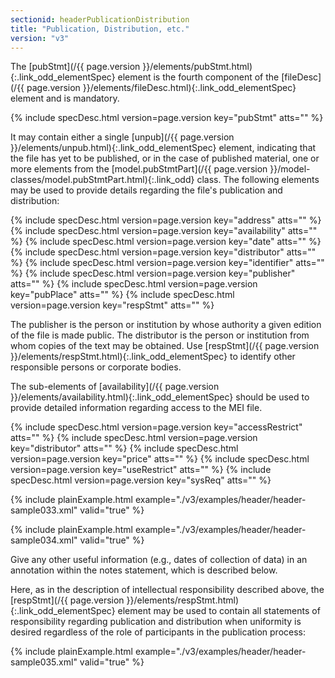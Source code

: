```yaml
---
sectionid: headerPublicationDistribution
title: "Publication, Distribution, etc."
version: "v3"
---
```




The [pubStmt](/{{ page.version }}/elements/pubStmt.html){:.link_odd_elementSpec} element is the fourth component of the [fileDesc](/{{ page.version }}/elements/fileDesc.html){:.link_odd_elementSpec} element and is mandatory.



{% include specDesc.html version=page.version key="pubStmt" atts="" %}



It may contain either a single [unpub](/{{ page.version }}/elements/unpub.html){:.link_odd_elementSpec} element, indicating that the
file has yet to be published, or in the case of published material, one or more elements
from the [model.pubStmtPart](/{{ page.version }}/model-classes/model.pubStmtPart.html){:.link_odd} class. The following elements may be
used to provide details regarding the file's publication and distribution:



{% include specDesc.html version=page.version key="address" atts="" %}
{% include specDesc.html version=page.version key="availability" atts="" %}
{% include specDesc.html version=page.version key="date" atts="" %}
{% include specDesc.html version=page.version key="distributor" atts="" %}
{% include specDesc.html version=page.version key="identifier" atts="" %}
{% include specDesc.html version=page.version key="publisher" atts="" %}
{% include specDesc.html version=page.version key="pubPlace" atts="" %}
{% include specDesc.html version=page.version key="respStmt" atts="" %}



The publisher is the person or institution by whose authority a given edition of the
file
is made public. The distributor is the person or institution from whom copies of the
text
may be obtained. Use [respStmt](/{{ page.version }}/elements/respStmt.html){:.link_odd_elementSpec} to identify other responsible persons or
corporate bodies.

The sub-elements of [availability](/{{ page.version }}/elements/availability.html){:.link_odd_elementSpec} should be used to provide detailed
information regarding access to the MEI file.



{% include specDesc.html version=page.version key="accessRestrict" atts="" %}
{% include specDesc.html version=page.version key="distributor" atts="" %}
{% include specDesc.html version=page.version key="price" atts="" %}
{% include specDesc.html version=page.version key="useRestrict" atts="" %}
{% include specDesc.html version=page.version key="sysReq" atts="" %}



{% include plainExample.html example="./v3/examples/header/header-sample033.xml" valid="true" %}

{% include plainExample.html example="./v3/examples/header/header-sample034.xml" valid="true" %}

Give any other useful information (e.g., dates of collection of data) in an annotation
within the notes statement, which is described below.

Here, as in the description of intellectual responsibility described above, the [respStmt](/{{ page.version }}/elements/respStmt.html){:.link_odd_elementSpec} element may be used to contain all statements of responsibility
regarding publication and distribution when uniformity is desired regardless of the
role of
participants in the publication process:

{% include plainExample.html example="./v3/examples/header/header-sample035.xml" valid="true" %}


